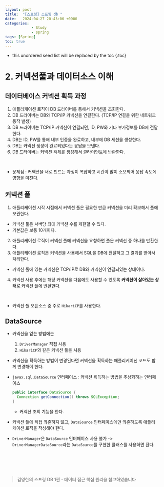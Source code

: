 ```yaml
---
layout: post
title:  "[스프링] 스프링 db "
date:   2024-04-27 20:43:06 +0900
categories: 
            - Study
            - spring
tags: [Spring]            
toc: true
---
```

* this unordered seed list will be replaced by the toc
{:toc}

# 2. 커넥션풀과 데이터소스 이해 

## 데이터베이스 커넥션 획득 과정
1. 애플리케이션 로직이 DB 드라이버를 통해서 커넥션을 조회한다.
2. DB 드라이버는 DB와 TCP/IP 커넥션을 연결한다. (TCP/IP 연결을 위한 네트워크 동작 발생)
3. DB 드라이버는 TCP/IP 커넥션이 연결되면, ID, PW와 기타 부가정보를 DB에 전달한다. 
4. DB는 ID, PW를 통해 내부 인증을 완료하고, 내부에 DB 세션을 생성한다. 
5. DB는 커넥션 생성이 완료되었다는 응답을 보낸다.
6. DB 드라이버는 커넥션 객체를 생성해서 클라이언트에 반환한다. 
<br>

- 문제점 : 커넥션을 새로 만드는 과정이 복잡하고 시간이 많이 소모되어 응답 속도에 영향을 미친다. 

## 커넥션 풀 
1. 애플리케이션 시작 시점에서 커넥션 풀은 필요한 만큼 커넥션을 미리 확보해서 풀에 보관한다. 
  - 커넥션 풀은 서버당 최대 커넥션 수를 제한할 수 있다. 
  - 기본값은 보통 10개이다.
2. 애플리케이션 로직이 커넥션 풀에 커넥션을 요청하면 풀은 커넥션 중 하나를 반환한다.
3. 애플리케이션 로직은 커넥션을 사용해서 SQL을 DB에 전달하고 그 결과를 받아서 처리한다. 
  - 커넥션 풀에 있는 커넥션은 TCP/IP로 DB와 커넥션이 연결되있는 상태이다.
4. 커넥션 사용 후에는 해당 커넥션을 다음에도 사용할 수 있도록 <strong>커넥션이 살아있는 상태로</strong> 커넥션 풀에 반환한다. 
<br>

- 커넥션 풀 오픈소스 중 주로 `HikariCP`를 사용한다. 

## DataSource
- 커넥션을 얻는 방법에는
  1. `DriverManager` 직접 사용
  2. `HikariCP`와 같은 커넥션 풀을 사용

- 커넥션을 획득하는 방법이 변경된다면 커넥션을 획득하는 애플리케이션 코드도 함께 변경해야 한다.
- `javax.sql.DataSource` 인터페이스 : 커넥션 획득하는 방법을 추상화하는 인터페이스
  ~~~java
  public interface DataSource {
    Connection getConnection() throws SQLException;
  }
  ~~~
  - 커넥션 조회 기능을 한다.
- 커넥션 풀에 직접 의존하지 않고, `DataSource` 인터페이스에만 의존하도록 애플리케이션 로직을 작성해야 한다.
- `DriverManager`은 `DataSource` 인터페이스 사용 불가 -> `DriverManagerDataSource`라는 `DataSource`를 구현한 클래스를 사용하면 된다. 


## 

<br>
<br>
<br>

<blockquote>김영한의 스프링 DB 1편 - 데이터 접근 핵심 원리을 참고하였습니다</blockquote>










  

  


